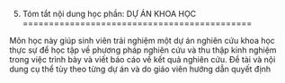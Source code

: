 5. Tóm tắt nội dung học phần: DỰ ÁN KHOA HỌC
============================================

Môn học này giúp sinh viên trải nghiệm một dự án nghiên cứu khoa học
thực sự để học tập về phương pháp nghiên cứu và thu thập kinh nghiệm
trong việc trình bày và viết báo cáo về kết quả nghiên cứu. Đề tài và
nội dung cụ thể tùy theo từng dự án và do giáo viên hướng dẫn quyết định

